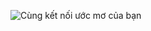 ![Cùng kết nối ước mơ của bạn](https://github.com/user-attachments/assets/c36dcffb-2375-41cf-92f9-9d57cb4372ba)

<!--
**songnguxyz/songnguxyz** is a ✨ _special_ ✨ repository because its `README.md` (this file) appears on your GitHub profile.

Here are some ideas to get you started:

- 🔭 I’m currently working on ...
- 🌱 I’m currently learning ...
- 👯 I’m looking to collaborate on ...
- 🤔 I’m looking for help with ...
- 💬 Ask me about ...
- 📫 How to reach me: ...
- 😄 Pronouns: ...
- ⚡ Fun fact: ...
-->
